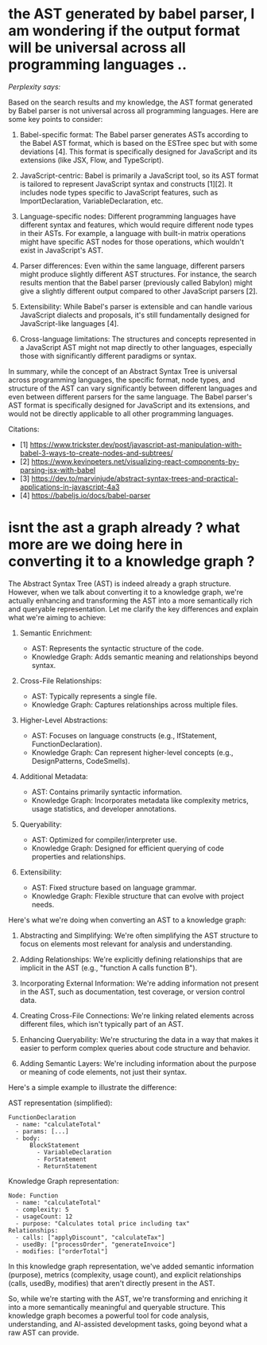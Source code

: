 # the AST generated by babel parser, I am wondering if the output format will be universal across all programming languages ..

*Perplexity says:*

Based on the search results and my knowledge, the AST format generated by Babel parser is not universal across all programming languages. Here are some key points to consider:

1. Babel-specific format: The Babel parser generates ASTs according to the Babel AST format, which is based on the ESTree spec but with some deviations [4]. This format is specifically designed for JavaScript and its extensions (like JSX, Flow, and TypeScript).

2. JavaScript-centric: Babel is primarily a JavaScript tool, so its AST format is tailored to represent JavaScript syntax and constructs [1][2]. It includes node types specific to JavaScript features, such as ImportDeclaration, VariableDeclaration, etc.

3. Language-specific nodes: Different programming languages have different syntax and features, which would require different node types in their ASTs. For example, a language with built-in matrix operations might have specific AST nodes for those operations, which wouldn't exist in JavaScript's AST.

4. Parser differences: Even within the same language, different parsers might produce slightly different AST structures. For instance, the search results mention that the Babel parser (previously called Babylon) might give a slightly different output compared to other JavaScript parsers [2].

5. Extensibility: While Babel's parser is extensible and can handle various JavaScript dialects and proposals, it's still fundamentally designed for JavaScript-like languages [4].

6. Cross-language limitations: The structures and concepts represented in a JavaScript AST might not map directly to other languages, especially those with significantly different paradigms or syntax.

In summary, while the concept of an Abstract Syntax Tree is universal across programming languages, the specific format, node types, and structure of the AST can vary significantly between different languages and even between different parsers for the same language. The Babel parser's AST format is specifically designed for JavaScript and its extensions, and would not be directly applicable to all other programming languages.

Citations:
- [1] https://www.trickster.dev/post/javascript-ast-manipulation-with-babel-3-ways-to-create-nodes-and-subtrees/
- [2] https://www.kevinpeters.net/visualizing-react-components-by-parsing-jsx-with-babel
- [3] https://dev.to/marvinjude/abstract-syntax-trees-and-practical-applications-in-javascript-4a3
- [4] https://babeljs.io/docs/babel-parser


# isnt the ast a graph already ? what more are we doing here in converting it to a knowledge graph ?

The Abstract Syntax Tree (AST) is indeed already a graph structure. However, when we talk about converting it to a knowledge graph, we're actually enhancing and transforming the AST into a more semantically rich and queryable representation. Let me clarify the key differences and explain what we're aiming to achieve:

1. Semantic Enrichment:
   - AST: Represents the syntactic structure of the code.
   - Knowledge Graph: Adds semantic meaning and relationships beyond syntax.

2. Cross-File Relationships:
   - AST: Typically represents a single file.
   - Knowledge Graph: Captures relationships across multiple files.

3. Higher-Level Abstractions:
   - AST: Focuses on language constructs (e.g., IfStatement, FunctionDeclaration).
   - Knowledge Graph: Can represent higher-level concepts (e.g., DesignPatterns, CodeSmells).

4. Additional Metadata:
   - AST: Contains primarily syntactic information.
   - Knowledge Graph: Incorporates metadata like complexity metrics, usage statistics, and developer annotations.

5. Queryability:
   - AST: Optimized for compiler/interpreter use.
   - Knowledge Graph: Designed for efficient querying of code properties and relationships.

6. Extensibility:
   - AST: Fixed structure based on language grammar.
   - Knowledge Graph: Flexible structure that can evolve with project needs.

Here's what we're doing when converting an AST to a knowledge graph:

1. Abstracting and Simplifying:
   We're often simplifying the AST structure to focus on elements most relevant for analysis and understanding.

2. Adding Relationships:
   We're explicitly defining relationships that are implicit in the AST (e.g., "function A calls function B").

3. Incorporating External Information:
   We're adding information not present in the AST, such as documentation, test coverage, or version control data.

4. Creating Cross-File Connections:
   We're linking related elements across different files, which isn't typically part of an AST.

5. Enhancing Queryability:
   We're structuring the data in a way that makes it easier to perform complex queries about code structure and behavior.

6. Adding Semantic Layers:
   We're including information about the purpose or meaning of code elements, not just their syntax.

Here's a simple example to illustrate the difference:

AST representation (simplified):
```
FunctionDeclaration
  - name: "calculateTotal"
  - params: [...]
  - body:
      BlockStatement
        - VariableDeclaration
        - ForStatement
        - ReturnStatement
```

Knowledge Graph representation:
```
Node: Function
  - name: "calculateTotal"
  - complexity: 5
  - usageCount: 12
  - purpose: "Calculates total price including tax"
Relationships:
  - calls: ["applyDiscount", "calculateTax"]
  - usedBy: ["processOrder", "generateInvoice"]
  - modifies: ["orderTotal"]
```

In this knowledge graph representation, we've added semantic information (purpose), metrics (complexity, usage count), and explicit relationships (calls, usedBy, modifies) that aren't directly present in the AST.

So, while we're starting with the AST, we're transforming and enriching it into a more semantically meaningful and queryable structure. This knowledge graph becomes a powerful tool for code analysis, understanding, and AI-assisted development tasks, going beyond what a raw AST can provide.
